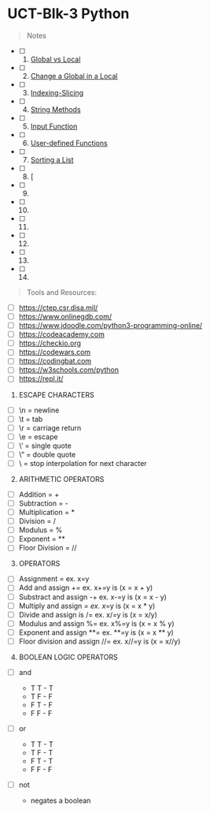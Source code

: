 # UCT-Blk-3 Python

>Notes

- [ ] 1. [Global vs Local](https://github.com/jarosales1029/UCT-Blk-3/blob/master/1.%20Global%20vs%20Local)
- [ ] 2. [Change a Global in a Local](https://github.com/jarosales1029/UCT-Blk-3/blob/master/2.%20Change%20a%20Global%20in%20a%20Local)
- [ ] 3. [Indexing-Slicing](https://github.com/jarosales1029/UCT-Blk-3/blob/master/3.%20Indexing-Slicing)
- [ ] 4. [String Methods](https://github.com/jarosales1029/UCT-Blk-3/blob/master/4.%20String%20Methods)
- [ ] 5. [Input Function](https://github.com/jarosales1029/UCT-Blk-3/blob/master/5.%20Input%20Function)
- [ ] 6. [User-defined Functions](https://github.com/jarosales1029/UCT-Blk-3/blob/master/6.%20User-defined%20Functions)
- [ ] 7. [Sorting a List](https://github.com/jarosales1029/UCT-Blk-3/blob/master/7.%20Sorting%20a%20List)
- [ ] 8. [
- [ ] 9.
- [ ] 10.
- [ ] 11.
- [ ] 12.
- [ ] 13.
- [ ] 14.

>Tools and Resources: 

- [ ] https://ctep.csr.disa.mil/
- [ ] https://www.onlinegdb.com/
- [ ] https://www.jdoodle.com/python3-programming-online/
- [ ] https://codeacademy.com
- [ ] https://checkio.org
- [ ] https://codewars.com
- [ ] https://codingbat.com
- [ ] https://w3schools.com/python
- [ ] https://repl.it/

1. ESCAPE CHARACTERS

- [ ] \n = newline
- [ ] \t = tab
- [ ] \r = carriage return
- [ ] \e = escape
- [ ] \’ = single quote
- [ ] \” = double quote
- [ ] \ = stop interpolation for next character

2. ARITHMETIC OPERATORS

- [ ] Addition = +
- [ ] Subtraction = -
- [ ] Multiplication = *
- [ ] Division = /
- [ ] Modulus = %
- [ ] Exponent = **
- [ ] Floor Division = //

3. OPERATORS

- [ ] Assignment = ex. x=y
- [ ] Add and assign += ex. x+=y is (x = x + y)
- [ ] Substract and assign -+ ex. x-=y is (x = x - y)
- [ ] Multiply and assign *= ex. x*=y is (x = x * y)
- [ ] Divide and assign is /= ex. x/=y is (x = x/y)
- [ ] Modulus and assign %= ex. x%=y is (x = x % y)
- [ ] Exponent and assign **= ex. **=y is (x = x ** y)
- [ ] Floor division and assign //= ex. x//=y is (x = x//y)

4. BOOLEAN LOGIC OPERATORS

- [ ] and 
  - T T - T
  - T F - F
  - F T - F
  - F F - F

- [ ] or
  - T T - T
  - T F - T
  - F T - T
  - F F - F

- [ ] not
  - negates a boolean
